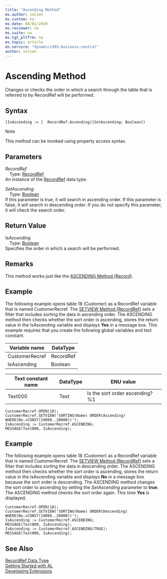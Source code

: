 ```yaml
---
title: "Ascending Method"
ms.author: solsen
ms.custom: na
ms.date: 04/01/2019
ms.reviewer: na
ms.suite: na
ms.tgt_pltfrm: na
ms.topic: article
ms.service: "dynamics365-business-central"
author: solsen
---
```

[//]: # (START>DO_NOT_EDIT)
[//]: # (IMPORTANT:Do not edit any of the content between here and the END>DO_NOT_EDIT.)
[//]: # (Any modifications should be made in the .xml files in the ModernDev repo.)
# Ascending Method
Changes or checks the order in which a search through the table that is referred to by RecordRef will be performed.


## Syntax
```
[IsAscending := ]  RecordRef.Ascending([SetAscending: Boolean])
```
> [!NOTE]  
> This method can be invoked using property access syntax.  
## Parameters
*RecordRef*  
&emsp;Type: [RecordRef](recordref-data-type.md)  
An instance of the [RecordRef](recordref-data-type.md) data type.  

*SetAscending*  
&emsp;Type: [Boolean](../boolean/boolean-data-type.md)  
If this parameter is true, it will search in ascending order. If this parameter is false, it will search in descending order. If you do not specify this parameter, it will check the search order.  


## Return Value
*IsAscending*  
&emsp;Type: [Boolean](../boolean/boolean-data-type.md)  
Specifies the order in which a search will be performed.  


[//]: # (IMPORTANT: END>DO_NOT_EDIT)

## Remarks  
 This method works just like the [ASCENDING Method \(Record\)](../../methods/devenv-ascending-method-record.md).  
  
## Example  
 The following example opens table 18 \(Customer\) as a RecordRef variable that is named CustomerRecref. The [SETVIEW Method \(RecordRef\)](../../methods/devenv-setview-method-recordref.md) sets a filter that includes sorting the data in ascending order. The ASCENDING method then checks whether the sort order is ascending, stores the return value in the IsAscending variable and displays **Yes** in a message box. This example requires that you create the following global variables and text constant.  
  
|Variable name|DataType|  
|-------------------|--------------|  
|CustomerRecref|RecordRef|  
|IsAscending|Boolean|  
  
|Text constant name|DataType|ENU value|  
|------------------------|--------------|---------------|  
|Text000|Text|Is the sort order ascending?  %1|  
  
```  
CustomerRecref.OPEN(18);  
CustomerRecref.SETVIEW('SORTING(Name) ORDER(Ascending) WHERE(No.=CONST(10000..20000))');  
IsAscending := CustomerRecref.ASCENDING;  
MESSAGE(Text000, IsAscending);  
```  
  
## Example  
 The following example opens table 18 \(Customer\) as a RecordRef variable that is named CustomerRecref. The [SETVIEW Method \(RecordRef\)](../../methods/devenv-setview-method-recordref.md) sets a filter that includes sorting the data in descending order. The ASCENDING method then checks whether the sort order is ascending, stores the return value in the IsAscending variable and displays **No** in a message box because the sort order is descending. The ASCENDING method changes the sort order to ascending by setting the *SetAscending* parameter to **true**. The ASCENDING method checks the sort order again. This time **Yes** is displayed.  
  
```  
CustomerRecref.OPEN(18);  
CustomerRecref.SETVIEW('SORTING(Name) ORDER(Descending) WHERE(No.=CONST(10000..20000))');  
IsAscending := CustomerRecref.ASCENDING;  
MESSAGE(Text000, IsAscending);  
IsAscending := CustomerRecref.ASCENDING(TRUE);  
MESSAGE(Text000, IsAscending);  
```  
  

## See Also
[RecordRef Data Type](recordref-data-type.md)  
[Getting Started with AL](../../devenv-get-started.md)  
[Developing Extensions](../../devenv-dev-overview.md)